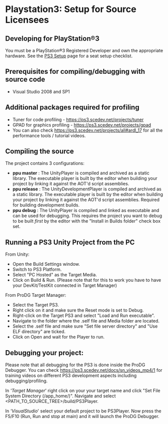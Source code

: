 Playstation3: Setup for Source Licensees
========================================


Developing for PlayStation®3
-----------------------------

You must be a PlayStation®3 Registered Developer and own the appropriate hardware. See the [PS3 Setup](ps3-setup.md) page for a seat setup checklist.

Prerequisites for compiling/debugging with source code
------------------------------------------------------

* Visual Studio 2008 and SP1

Additional packages required for profiling
------------------------------------------

* Tuner for code profiling - https://ps3.scedev.net/projects/tuner
* GPAD for graphics profiling - https://ps3.scedev.net/projects/gpad
* You can also check https://ps3.scedev.net/projects/all#ardl_17 for all the performance tools / tutorial videos.

Compiling the source
--------------------

The project contains 3 configurations:
* __ppu master__ : The UnityPlayer is compiled and archived as a static library. The executable player is built by the editor when building your project by linking it against the AOT'd script assemblies.
* __ppu release__ : The UnityDevelopmentPlayer is compiled and archived as a static library. The executable player is built by the editor when building your project by linking it against the AOT'd script assemblies. Required for building development builds.
* __ppu debug__ : The UnityPlayer is compiled and linked as executable and can be used for debugging. This requires the project you want to debug to be built *first* by the editor with the "Install in Builds folder" check box set.

Running a PS3 Unity Project from the PC
---------------------------------------

From Unity:
* Open the Build Settings window.
* Switch to PS3 Platform.
* Select "PC Hosted" as the Target Media.
* Click on Build & Run. (Please note that for this to work you have to have your DevKit/TestKit connected in Target Manager)
        
From ProDG Target Manager:
* Select the Target PS3.
* Right click on it and make sure the Reset mode is set to Debug.
* Right-click on the Target PS3 and select "Load and Run executable".
* Navigate to the folder where the .self file and Media folder are located.
* Select the .self file and make sure "Set file server directory" and "Use ELF directory" are ticked.
* Click on Open and wait for the Player to run.

Debugging your project:
-----------------------

Please note that all debugging for the PS3 is done inside the ProDG Debugger. You can check https://ps3.scedev.net/docs/sn_videos_mp4/1 for
training videos on different PS3 development aspects including debugging/profiling.

In _'Target Manager_' right click on your your target name and click "Set File System Directory (/app_home/)". Navigate and select <PATH_TO_SOURCE_TREE>/build/PS3Player.

In _'VisualStudio_' select your default project to be PS3Player. Now press the F5/F10 (Run, Run and stop at main) and it will launch the ProDG Debugger.
